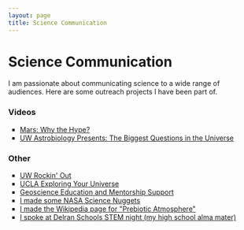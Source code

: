 ```yaml
---
layout: page
title: Science Communication
---
```


# Science Communication

I am passionate about communicating science to a wide range of audiences. Here are some outreach projects I have been part of.

### Videos

<ul style="list-style-type: square;">
  <li><a href="https://www.youtube.com/live/kYVjcI13mpg?si=Ot8U1gE9dQE8RNIu" target="_blank">Mars: Why the Hype?</a></li>
  <li><a href="https://youtube.com/playlist?list=PLRJuY_2Dl8nRwkjHCqP1_8TJIqNl1sJCB" target="_blank">UW Astrobiology Presents: The Biggest Questions in the Universe</a></li>
</ul>

### Other

<ul style="list-style-type: square;">
  <li><a href="https://rockinoutuw.wixsite.com/home" target="_blank">UW Rockin' Out</a></li>
  <li><a href="https://exploringyouruniverse.ucla.edu" target="_blank">UCLA Exploring Your Universe</a></li>
  <li><a href="https://gems-program.org" target="_blank">Geoscience Education and Mentorship Support</a></li>
  <li><a href="https://www.nfold.org/nuggets" target="_blank">I made some NASA Science Nuggets</a></li>
  <li><a href="https://en.wikipedia.org/wiki/Prebiotic_atmosphere" target="_blank">I made the Wikipedia page for "Prebiotic Atmosphere"</a></li>
  <li><a href="https://www.delranstem.org/post/destination-mars-family-stem-night" target="_blank">I spoke at Delran Schools STEM night (my high school alma mater)</a></li>
</ul>
